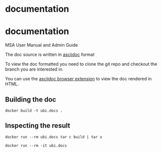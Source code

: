 documentation
=======
# documentation
MSA User Manual and Admin Guide

The doc source is written in [asciidoc](http://asciidoc.org/) format

To view the doc formatted you need to clone the git repo and checkout the branch you are interested in.

You can use the [asciidoc browser extension](https://github.com/asciidoctor/asciidoctor-browser-extension) to view the doc rendered in HTML.


Building the doc
----------------

	docker build -t ubi.docs .


Inspecting the result
---------------------

	docker run --rm ubi.docs tar c build | tar x

	docker run --rm -it ubi.docs
